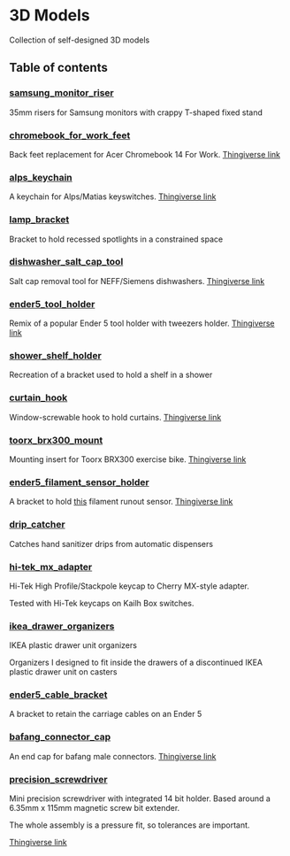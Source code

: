 # 3D Models

Collection of self-designed 3D models
## Table of contents
### [samsung_monitor_riser](/home/bonnee/src/3d-models/samsung_monitor_riser)
35mm risers for Samsung monitors with crappy T-shaped fixed stand
### [chromebook_for_work_feet](/home/bonnee/src/3d-models/chromebook_for_work_feet)
Back feet replacement for Acer Chromebook 14 For Work. [Thingiverse link](https://www.thingiverse.com/thing:4346295)
### [alps_keychain](/home/bonnee/src/3d-models/alps_keychain)
A keychain for Alps/Matias keyswitches. [Thingiverse link](https://www.thingiverse.com/thing:4214306)
### [lamp_bracket](/home/bonnee/src/3d-models/lamp_bracket)
Bracket to hold recessed spotlights in a constrained space
### [dishwasher_salt_cap_tool](/home/bonnee/src/3d-models/dishwasher_salt_cap_tool)
Salt cap removal tool for NEFF/Siemens dishwashers. [Thingiverse link](https://www.thingiverse.com/thing:4305524)
### [ender5_tool_holder](/home/bonnee/src/3d-models/ender5_tool_holder)
Remix of a popular Ender 5 tool holder with tweezers holder. [Thingiverse link](https://www.thingiverse.com/thing:4222592)
### [shower_shelf_holder](/home/bonnee/src/3d-models/shower_shelf_holder)
Recreation of a bracket used to hold a shelf in a shower
### [curtain_hook](/home/bonnee/src/3d-models/curtain_hook)
Window-screwable hook to hold curtains. [Thingiverse link](https://www.thingiverse.com/thing:4222626)
### [toorx_brx300_mount](/home/bonnee/src/3d-models/toorx_brx300_mount)
Mounting insert for Toorx BRX300 exercise bike. [Thingiverse link](https://www.thingiverse.com/thing:4236508)
### [ender5_filament_sensor_holder](/home/bonnee/src/3d-models/ender5_filament_sensor_holder)
A bracket to hold [this](https://www.thingiverse.com/thing:3063430) filament runout sensor. [Thingiverse link](https://www.thingiverse.com/thing:4251291)
### [drip_catcher](/home/bonnee/src/3d-models/drip_catcher)
Catches hand sanitizer drips from automatic dispensers
### [hi-tek_mx_adapter](/home/bonnee/src/3d-models/hi-tek_mx_adapter)
Hi-Tek High Profile/Stackpole keycap to Cherry MX-style adapter.

Tested with Hi-Tek keycaps on Kailh Box switches.
### [ikea_drawer_organizers](/home/bonnee/src/3d-models/ikea_drawer_organizers)
IKEA plastic drawer unit organizers

Organizers I designed to fit inside the drawers of a discontinued IKEA plastic drawer unit on casters

### [ender5_cable_bracket](/home/bonnee/src/3d-models/ender5_cable_bracket)
A bracket to retain the carriage cables on an Ender 5
### [bafang_connector_cap](/home/bonnee/src/3d-models/bafang_connector_cap)
An end cap for bafang male connectors. [Thingiverse link](https://www.thingiverse.com/thing:4347127)
### [precision_screwdriver](/home/bonnee/src/3d-models/precision_screwdriver)
Mini precision screwdriver with integrated 14 bit holder. Based around a 6.35mm x 115mm magnetic screw bit extender.

The whole assembly is a pressure fit, so tolerances are important.

[Thingiverse link](https://www.thingiverse.com/thing:4441645)